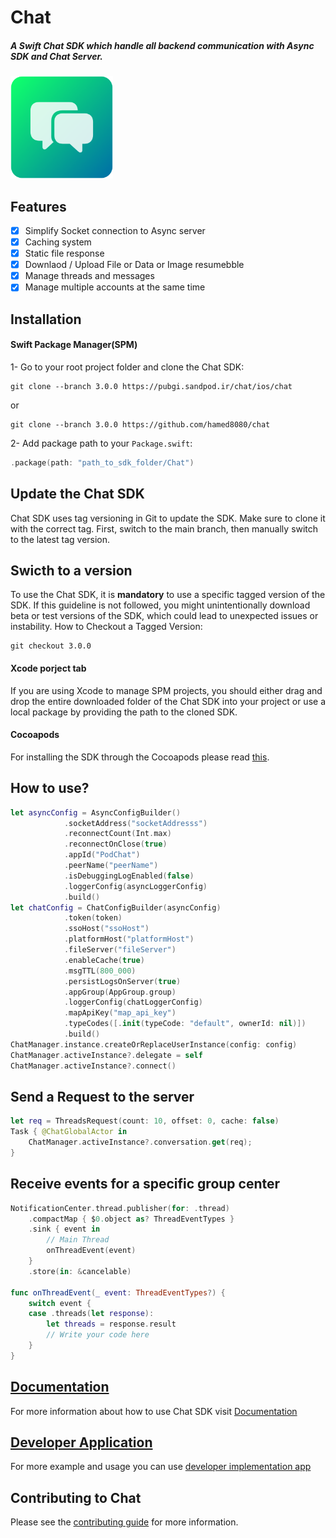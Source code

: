 # Chat

<h5>A Swift Chat SDK which handle all backend communication with Async SDK and Chat Server.</h5>

<img src="https://github.com/hamed8080/chat/raw/main/images/icon.png"  width="164" height="164">

## Features

- [x] Simplify Socket connection to Async server
- [x] Caching system
- [x] Static file response
- [x] Downlaod / Upload File or Data or Image resumebble
- [x] Manage threads and messages
- [x] Manage multiple accounts at the same time

## Installation

#### Swift Package Manager(SPM) 
1- Go to your root project folder and clone the Chat SDK:
```git
git clone --branch 3.0.0 https://pubgi.sandpod.ir/chat/ios/chat
```
or
```git
git clone --branch 3.0.0 https://github.com/hamed8080/chat 
```
2- Add package path to your `Package.swift`:

```swift
.package(path: "path_to_sdk_folder/Chat")
```

## Update the Chat SDK
Chat SDK uses tag versioning in Git to update the SDK. Make sure to clone it with the correct tag. First, switch to the main branch, then manually switch to the latest tag version.

## Swicth to a version 
To use the Chat SDK, it is **mandatory** to use a specific tagged version of the SDK. If this guideline is not followed, you might unintentionally download beta or test versions of the SDK, which could lead to unexpected issues or instability.
How to Checkout a Tagged Version:
```git
git checkout 3.0.0
```

#### Xcode porject tab

If you are using Xcode to manage SPM projects, you should either drag and drop the entire downloaded folder of the Chat SDK into your project or use a local package by providing the path to the cloned SDK.

#### Cocoapods 

For installing the SDK through the Cocoapods please read [this](https://github.com/hamed8080/Cocoapods.md).

## How to use? 

```swift
let asyncConfig = AsyncConfigBuilder()
            .socketAddress("socketAddresss")
            .reconnectCount(Int.max)
            .reconnectOnClose(true)
            .appId("PodChat")
            .peerName("peerName")
            .isDebuggingLogEnabled(false)
            .loggerConfig(asyncLoggerConfig)
            .build()
let chatConfig = ChatConfigBuilder(asyncConfig)
            .token(token)
            .ssoHost("ssoHost")
            .platformHost("platformHost")
            .fileServer("fileServer")
            .enableCache(true)
            .msgTTL(800_000)
            .persistLogsOnServer(true)
            .appGroup(AppGroup.group)
            .loggerConfig(chatLoggerConfig)
            .mapApiKey("map_api_key")
            .typeCodes([.init(typeCode: "default", ownerId: nil)])
            .build()
ChatManager.instance.createOrReplaceUserInstance(config: config)
ChatManager.activeInstance?.delegate = self
ChatManager.activeInstance?.connect()
```

## Send a Request to the server
```swift
let req = ThreadsRequest(count: 10, offset: 0, cache: false)
Task { @ChatGlobalActor in
    ChatManager.activeInstance?.conversation.get(req);
}
```
## Receive events for a specific group center
```swift
NotificationCenter.thread.publisher(for: .thread)
    .compactMap { $0.object as? ThreadEventTypes }
    .sink { event in
        // Main Thread
        onThreadEvent(event)
    }
    .store(in: &cancelable)

func onThreadEvent(_ event: ThreadEventTypes?) {
    switch event {
    case .threads(let response):
        let threads = response.result
        // Write your code here
    }
}
```

## [Documentation](https://hamed8080.github.io/chat/documentation/chat)
For more information about how to use Chat SDK visit [Documentation](https://hamed8080.github.io/chat/documentation/chat/) 
<br/>

## [Developer Application](https://github.com/hamed8080/ChatApplication) 
For more example and usage you can use [developer implementation app](https://pubgi.fanapsoft.ir/chat/ios/chatapplication)
<br/>

## Contributing to Chat
Please see the [contributing guide](/CONTRIBUTING.md) for more information.

<!-- Copyright (c) 2021-2022 Dotin Inc and the Swift Project authors. All Rights Reserved. -->
